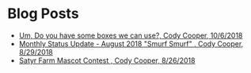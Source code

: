 # Blog Posts

- [Um, Do you have some boxes we can use?, Cody Cooper, 10/6/2018](https://satyrfarm.github.io/blog/1018-move)
- [Monthly Status Update - August 2018 "Smurf Smurf" , Cody Cooper, 8/29/2018](https://satyrfarm.github.io/blog/180829-SmurfSmurf)
- [Satyr Farm Mascot Contest , Cody Cooper, 8/26/2018](https://satyrfarm.github.io/blog/8262018-MascotContest)
